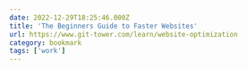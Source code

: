 ```yaml
---
date: 2022-12-29T18:25:46.000Z
title: 'The Beginners Guide to Faster Websites'
url: https://www.git-tower.com/learn/website-optimization
category: bookmark
tags: ['work']
---
```

